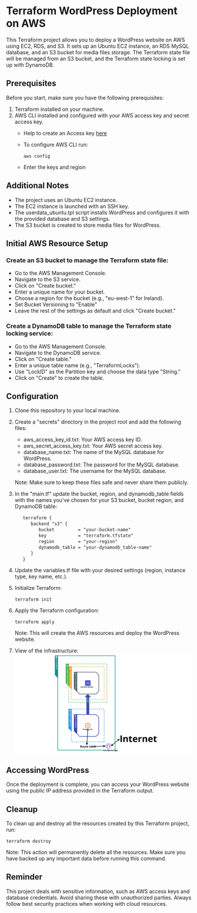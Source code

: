# Terraform WordPress Deployment on AWS

This Terraform project allows you to deploy a WordPress website on AWS using EC2, RDS, and S3. It sets up an Ubuntu EC2 instance, an RDS MySQL database, and an S3 bucket for media files storage. The Terraform state file will be managed from an S3 bucket, and the Terraform state locking is set up with DynamoDB.

## Prerequisites

Before you start, make sure you have the following prerequisites:

1. Terraform installed on your machine.
2. AWS CLI installed and configured with your AWS access key and secret access key.
   - Help to create an Access key [here](https://www.youtube.com/watch?v=a03_FJl2Xt8)
   - To configure AWS CLI run: 

         aws config
         
   - Enter the keys and region

## Additional Notes

   - The project uses an Ubuntu EC2 instance.
   - The EC2 instance is launched with an SSH key.
   - The userdata_ubuntu.tpl script installs WordPress and configures it with the provided database and S3 settings.
   - The S3 bucket is created to store media files for WordPress.

## Initial AWS Resource Setup

### Create an S3 bucket to manage the Terraform state file:
   - Go to the AWS Management Console.
   - Navigate to the S3 service.
   - Click on "Create bucket."
   - Enter a unique name for your bucket.
   - Choose a region for the bucket (e.g., "eu-west-1" for Ireland).
   - Set Bucket Versioning to "Enable"
   - Leave the rest of the settings as default and click "Create bucket."

### Create a DynamoDB table to manage the Terraform state locking service:
   - Go to the AWS Management Console.
   - Navigate to the DynamoDB service.
   - Click on "Create table."
   - Enter a unique table name (e.g., "TerraformLocks").
   - Use "LockID" as the Partition key and choose the data type "String."
   - Click on "Create" to create the table.
 

## Configuration

1. Clone this repository to your local machine.

2. Create a "secrets" directory in the project root and add the following files:
   - aws_access_key_id.txt: Your AWS access key ID.
   - aws_secret_access_key.txt: Your AWS secret access key.
   - database_name.txt: The name of the MySQL database for WordPress.
   - database_password.txt: The password for the MySQL database.
   - database_user.txt: The username for the MySQL database.
  
    Note: Make sure to keep these files safe and never share them publicly.

3. In the "main.tf" update the bucket, region, and dynamodb_table fields with the names you've chosen for your S3 bucket, bucket region, and DynamoDB table:

   ```t
      terraform {
         backend "s3" {
            bucket         = "your-bucket-name"
            key            = "terraform.tfstate"  
            region         = "your-region"
            dynamodb_table = "your-dynamodb_table-name"
         }
      }
   ```

4. Update the variables.tf file with your desired settings (region, instance type, key name, etc.).
   
5. Initialize Terraform:
   
       terraform init

6. Apply the Terraform configuration:

       terraform apply

    Note: This will create the AWS resources and deploy the WordPress website.

7. View of the infrastructure: ![Screenshot](WordPress-infrasructure.png)

## Accessing WordPress

Once the deployment is complete, you can access your WordPress website using the public IP address provided in the Terraform output.

## Cleanup

To clean up and destroy all the resources created by this Terraform project, run:

    terraform destroy

Note: This action will permanently delete all the resources. Make sure you have backed up any important data before running this command.

## Reminder

This project deals with sensitive information, such as AWS access keys and database credentials. Avoid sharing these with unauthorized parties. Always follow best security practices when working with cloud resources.

